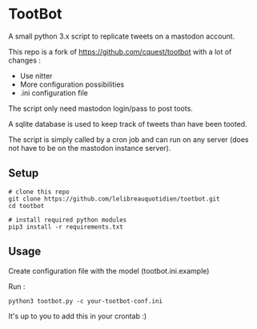 # TootBot

A small python 3.x script to replicate tweets on a mastodon account.

This repo is a fork of https://github.com/cquest/tootbot with a lot of changes :
* Use nitter
* More configuration possibilities
* .ini configuration file

The script only need mastodon login/pass to post toots.

A sqlite database is used to keep track of tweets than have been tooted.

The script is simply called by a cron job and can run on any server (does not have to be on the mastodon instance server).

## Setup

```
# clone this repo
git clone https://github.com/lelibreauquotidien/tootbot.git
cd tootbot

# install required python modules
pip3 install -r requirements.txt
```

## Usage
Create configuration file with the model (tootbot.ini.example)

Run :

`python3 tootbot.py -c your-tootbot-conf.ini`


It's up to you to add this in your crontab :)
